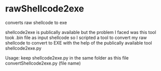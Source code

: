 rawShellcode2exe
================

converts raw shellcode to exe

shellcode2exe is publically available but the problem I faced was this tool
took .bin file as input shellcode
so I scripted a tool to convert my raw shellcode to convert to EXE with the help of the publically available tool shellcode2exe.py

Usage: keep shellcode2exe.py in the same folder as this file
convertShellcode2exe.py (file name)
